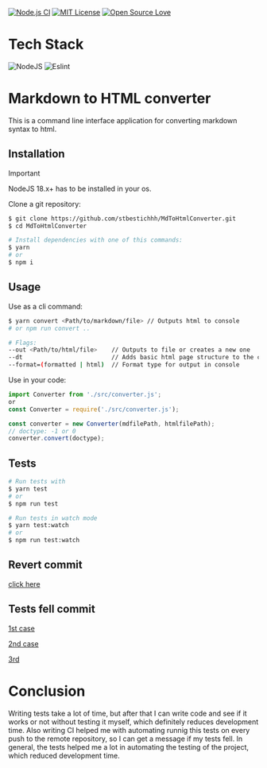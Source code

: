 [![Node.js CI](https://github.com/stbestichhh/MdToHtmlConverter/actions/workflows/node.js.yml/badge.svg)](https://github.com/stbestichhh/MdToHtmlConverter/actions/workflows/node.js.yml)
[![MIT License](https://img.shields.io/badge/License-MIT-green.svg)](LICENSE)
[![Open Source Love](https://badges.frapsoft.com/os/v1/open-source.svg?v=103)](https://github.com/ellerbrock/open-source-badges/)

# Tech Stack
![NodeJS](https://img.shields.io/badge/Node.js-43853D?style=for-the-badge&logo=node.js&logoColor=white)
![Eslint](https://img.shields.io/badge/eslint-3A33D1?style=for-the-badge&logo=eslint&logoColor=white)

# Markdown to HTML converter
This is a command line interface application for converting markdown syntax to html.

## Installation


> [!IMPORTANT]
> NodeJS 18.x+ has to be installed in your os.

Clone a git repository:

```bash
$ git clone https://github.com/stbestichhh/MdToHtmlConverter.git
$ cd MdToHtmlConverter

# Install dependencies with one of this commands:
$ yarn
# or
$ npm i
```

## Usage

Use as a cli command:

```bash
$ yarn convert <Path/to/markdown/file> // Outputs html to console
# or npm run convert ..

# Flags:
--out <Path/to/html/file>    // Outputs to file or creates a new one
--dt                         // Adds basic html page structure to the code
--format=(formatted | html)  // Format type for output in console
```

Use in your code:
```JavaScript
import Converter from './src/converter.js';
or
const Converter = require('./src/converter.js');

const converter = new Converter(mdfilePath, htmlfilePath);
// doctype: -1 or 0
converter.convert(doctype);
```

## Tests

```bash
# Run tests with
$ yarn test
# or
$ npm run test

# Run tests in watch mode
$ yarn test:watch
# or
$ npm run test:watch
```

## Revert commit

[click here](https://github.com/stbestichhh/MdToHtmlConverter/commit/2accdf51205bdd68e40f99c9c722360dc5ca04cf)

## Tests fell commit

[1st case](https://github.com/stbestichhh/MdToHtmlConverter/commit/999f605e0114fb5245bea8552b6e200a4aef0da9)

[2nd case](https://github.com/stbestichhh/MdToHtmlConverter/commit/3015a9dd45f8f85bd1ceebda79c136061cdd66a0)

[3rd](https://github.com/stbestichhh/MdToHtmlConverter/commit/4c9eb81f3533798111a89091619f36b82ddff421)

# Conclusion
Writing tests take a lot of time, but after that I can write code and see if it works or not without testing it myself, which definitely reduces development time. Also writing CI helped me with automating runnig this tests on every push to the remote repository, so I can get a message if my tests fell. In general, the tests helped me a lot in automating the testing of the project, which reduced development time.
